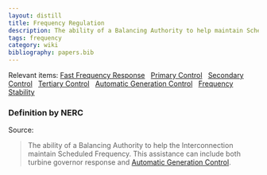 ```yaml
---
layout: distill
title: Frequency Regulation
description: The ability of a Balancing Authority to help maintain Scheduled Frequency.
tags: frequency
category: wiki
bibliography: papers.bib
---
```


Relevant items: [Fast Frequency Response](/wiki/fast-frequency-response) &nbsp; [Primary Control](/wiki/primary-control) &nbsp; [Secondary Control](/wiki/secondary-control) &nbsp; [Tertiary Control](/wiki/tertiary-control) &nbsp; [Automatic Generation Control](/wiki/automatic-generation-control) &nbsp; [Frequency Stability](/wiki/frequency-stability)

### Definition by NERC

Source: <d-cite key="nerc2024glossary"></d-cite>

> The ability of a Balancing Authority to help the Interconnection maintain Scheduled Frequency. This assistance can include both turbine governor response and [Automatic Generation Control](/wiki/automatic-generation-control).
